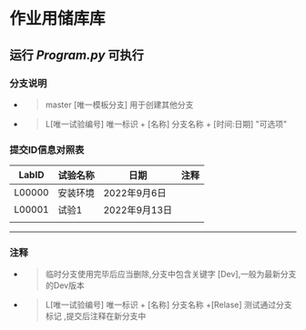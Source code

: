 # 作业用储库库

## 运行 *Program.py* 可执行

### 分支说明

- > master [唯一模板分支] 用于创建其他分支
  >
- > L[唯一试验编号] 唯一标识 + [名称] 分支名称 + [时间:日期] "可选项"
  >

### 提交ID信息对照表

| LabID  | 试验名称 | 日期          | 注释 |
| ------ | -------- | ------------- | ---- |
| L00000 | 安装环境 | 2022年9月6日  |      |
| L00001 | 试验1    | 2022年9月13日 |      |
|        |          |               |      |

---

### 注释

- > 临时分支使用完毕后应当删除,分支中包含关键字 [Dev],一般为最新分支的Dev版本
  >
- > L[唯一试验编号] 唯一标识 + [名称] 分支名称 +[Relase] 测试通过分支标记 ,提交后注释在新分支中
  >
